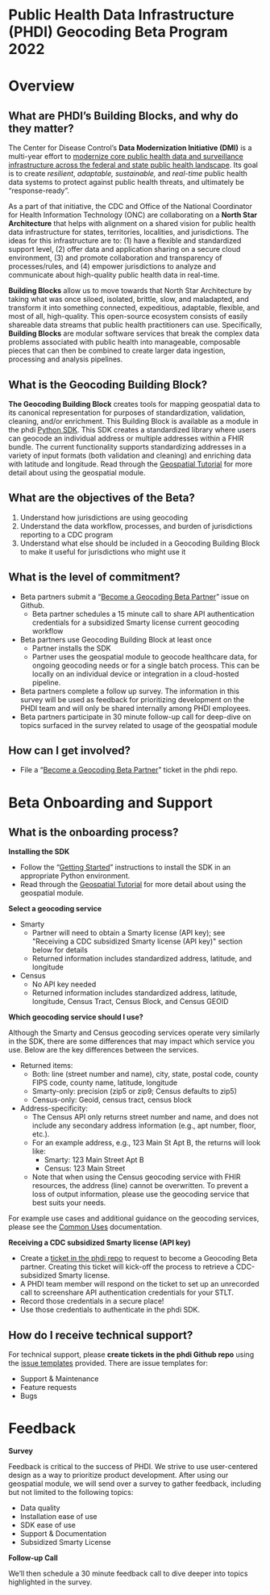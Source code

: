 # Public Health Data Infrastructure (PHDI) Geocoding Beta Program 2022 

# Overview
## What are PHDI’s Building Blocks, and why do they matter?

The Center for Disease Control’s **Data Modernization Initiative (DMI)** is a multi-year effort to [modernize core public health data and surveillance infrastructure across the federal and state public health landscape](https://www.cdc.gov/surveillance/projects/dmi-initiative/index.html). Its goal is to create *resilient*, *adaptable,* *sustainable,* and *real-time* public health data systems to protect against public health threats, and ultimately be “response-ready”. 

As a part of that initiative, the CDC and Office of the National Coordinator for Health Information Technology (ONC) are collaborating on a **North Star Architecture** that helps with alignment on a shared vision for public health data infrastructure for states, territories, localities, and jurisdictions. The ideas for this infrastructure are to: (1) have a flexible and standardized support level, (2) offer data and application sharing on a secure cloud environment, (3) and promote collaboration and transparency of processes/rules, and (4) empower jurisdictions to analyze and communicate about high-quality public health data in real-time.

**Building Blocks** allow us to move towards that North Star Architecture by taking what was once siloed, isolated, brittle, slow, and maladapted, and transform it into something connected, expeditious, adaptable, flexible, and most of all, high-quality. This open-source ecosystem consists of easily shareable data streams that public health practitioners can use. Specifically, **Building Blocks** are modular software services that  break the complex data problems associated with public health into manageable, composable pieces that can then be combined to create larger data ingestion, processing and analysis pipelines. 

## What is the Geocoding Building Block?

**The Geocoding Building Block** creates tools for mapping geospatial data to its canonical representation for purposes of standardization, validation, cleaning, and/or enrichment. This Building Block is available as a module in the phdi [Python SDK](https://github.com/CDCgov/phdi). This SDK creates a standardized library where users can geocode an individual address or multiple addresses within a FHIR bundle. The current functionality supports standardizing addresses in a variety of input formats (both validation and cleaning) and enriching data with latitude and longitude. 
Read through the [Geospatial Tutorial](https://github.com/CDCgov/phdi/blob/main/tutorials/geospatial-tutorial.md) for more detail about using the geospatial module. 

## What are the objectives of the Beta? 
1. Understand how jurisdictions are using geocoding
2. Understand the data workflow, processes, and burden of jurisdictions reporting to a CDC program
3. Understand what else should be included in a Geocoding Building Block to make it useful for jurisdictions who might use it
## What is the level of commitment?
- Beta partners submit a “[Become a Geocoding Beta Partner](https://github.com/CDCgov/phdi/issues/new/choose)” issue on Github. 
    - Beta partner schedules a 15 minute call to share API authentication credentials for a subsidized Smarty license current geocoding workflow
- Beta partners use Geocoding Building Block at least once 
    - Partner installs the SDK 
    - Partner uses the geospatial module to geocode healthcare data, for ongoing geocoding needs or for a single batch process. This can be locally on an individual device or integration in a cloud-hosted pipeline. 
- Beta partners complete a follow up survey. The information in this survey will be used as feedback for prioritizing development on the PHDI team and will only be shared internally among PHDI employees.
- Beta partners participate in 30 minute follow-up call for deep-dive on topics surfaced in the survey related to usage of the geospatial module 
## How can I get involved?
- File a “[Become a Geocoding Beta Partner](https://github.com/CDCgov/phdi/issues/new/choose)” ticket in the phdi repo.  
# Beta Onboarding and Support
## What is the onboarding process?

**Installing the SDK** 

- Follow the “[Getting Started](https://github.com/CDCgov/phdi#getting-started)”  instructions to install the SDK in an appropriate Python environment. 
- Read through the [Geospatial Tutorial](https://github.com/CDCgov/phdi/blob/main/tutorials/geospatial-tutorial.md) for more detail about using the geospatial module. 

**Select a geocoding service**
- Smarty
    - Partner will need to obtain a Smarty license (API key); see "Receiving a CDC subsidized Smarty license (API key)" section below for details
    - Returned information includes standardized address, latitude, and longitude 
- Census
    - No API key needed
    - Returned information includes standardized address, latitude, longitude, Census Tract, Census Block, and Census GEOID

**Which geocoding service should I use?**

Although the Smarty and Census geocoding services operate very similarly in the SDK, there are some differences that may impact which service you use. Below are the key differences between the services. 
- Returned items:
    - Both: line (street number and name), city, state, postal code, county FIPS code, county name, latitude, longitude
    - Smarty-only: precision (zip5 or zip9; Census defaults to zip5)
    - Census-only: Geoid, census tract, census block
- Address-specificity: 
    - The Census API only returns street number and name, and does not include any secondary address information (e.g., apt number, floor, etc.). 
    - For an example address, e.g., 123 Main St Apt B, the returns will look like:
        - Smarty: 123 Main Street Apt B
        - Census: 123 Main Street
    - Note that when using the Census geocoding service with FHIR resources, the address (line) cannot be overwritten. To prevent a loss of output information, please use the geocoding service that best suits your needs.

For example use cases and additional guidance on the geocoding services, please see the [Common Uses](https://github.com/CDCgov/phdi/blob/main/tutorials/geospatial-tutorial.md#common-uses) documentation.


**Receiving a CDC subsidized Smarty license (API key)**

- Create a [ticket in the phdi repo](https://github.com/CDCgov/phdi/issues/new/choose) to request to become a Geocoding Beta partner. Creating this ticket will kick-off the process to retrieve a CDC-subsidized Smarty license.  
- A PHDI team member will respond on the ticket to set up an unrecorded call to screenshare API authentication credentials for your STLT. 
- Record those credentials in a secure place!
- Use those credentials to authenticate in the phdi SDK.
## How do I receive technical support?

For technical support, please **create tickets in the phdi Github repo** using the [issue templates](https://github.com/CDCgov/phdi/issues/new/choose) provided. There are issue templates for: 

- Support & Maintenance 
- Feature requests
- Bugs
# Feedback 

**Survey** 

Feedback is critical to the success of PHDI. We strive to use user-centered design as a way to prioritize product development. After using our geospatial module, we will send over a survey to gather feedback, including but not limited to the following topics:

- Data quality 
- Installation ease of use
- SDK ease of use 
- Support & Documentation
- Subsidized Smarty License

**Follow-up Call**

We’ll then schedule a 30 minute feedback call to dive deeper into topics highlighted in the survey.

